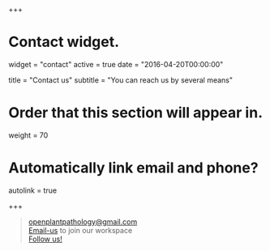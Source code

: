 +++
# Contact widget.
widget = "contact"
active = true
date = "2016-04-20T00:00:00"

title = "Contact us"
subtitle = "You can reach us by several means"

# Order that this section will appear in.
weight = 70

# Automatically link email and phone?
autolink = true

+++


> <i class="fa fa-2x fa-envelope"></i> [openplantpathology@gmail.com](openplantpathology@gmail.com)  
<i class="fa fa-2x fa-slack"></i> [Email-us](openplantpathology@gmail.com) to join our workspace      
<i class="fa fa-2x fa-twitter-square"></i>  [Follow us!](https://twitter.com/OpenPlantPath)


